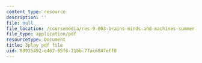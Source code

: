 ```yaml
---
content_type: resource
description: ''
file: null
file_location: /coursemedia/res-9-003-brains-minds-and-machines-summer-course-summer-2015/83935492e46765f671bb77ac6847eff0_HCBaApqRqSg.pdf
file_type: application/pdf
resourcetype: Document
title: 3play pdf file
uid: 83935492-e467-65f6-71bb-77ac6847eff0
---
```

